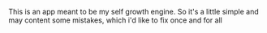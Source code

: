 This is an app meant to be my self growth engine. So it's a little simple and may content some mistakes, which i'd like to fix once and for all
